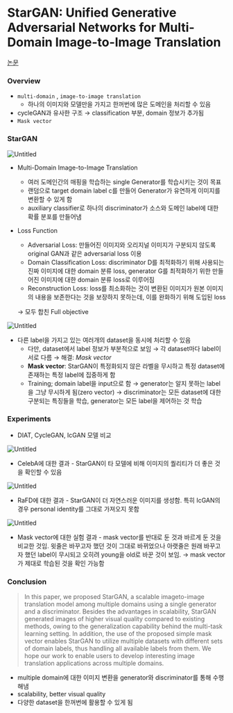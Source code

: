 # StarGAN: Unified Generative Adversarial Networks for Multi-Domain Image-to-Image Translation

[논문](https://arxiv.org/abs/1711.09020)

### Overview

- `multi-domain` , `image-to-image translation`
    - 하나의 이미지와 모델만을 가지고 한꺼번에 많은 도메인을 처리할 수 있음
- cycleGAN과 유사한 구조 → classification 부분, domain 정보가 추가됨
- `Mask vector`

### StarGAN

![Untitled](https://user-images.githubusercontent.com/71377968/135740323-f3500746-9fc7-4797-9b46-1be75bc22407.png)

- Multi-Domain Image-to-Image Translation
    - 여러 도메인간의 매핑을 학습하는 single Generator를 학습시키는 것이 목표
    - 랜덤으로 target domain label c를 만들어 Generator가 유연하게 이미지를 변환할 수 있게 함
    - auxiliary classifier로 하나의 discriminator가 소스와 도메인 label에 대한 확률 분포를 만들어냄
- Loss Function
    - Adversarial Loss: 만들어진 이미지와 오리지널 이미지가 구분되지 않도록 original GAN과 같은 adversarial loss 이용
    - Domain Classification Loss: discriminator D를 최적화하기 위해 사용되는 진짜 이미지에 대한 domain 분류 loss, generator G를 최적화하기 위한 만들어진 이미지에 대한 domain 분류 loss로 이루어짐
    - Reconstruction Loss: loss를 최소화하는 것이 변환된 이미지가 원본 이미지의 내용을 보존한다는 것을 보장하지 못하는데, 이를 완화하기 위해 도입된 loss

    → 모두 합친 Full objective

![Untitled](https://user-images.githubusercontent.com/71377968/135740330-74a47ed8-9cb5-4065-988b-7cae03a6691e.png)

- 다른 label을 가지고 있는 여러개의 dataset을 동시에 처리할 수 있음
    - 다만, dataset에서 label 정보가 부분적으로 보임 → 각 dataset마다 label이 서로 다름 → 해결: *Mask vector*
    - **Mask vector**: StarGAN이 특정화되지 않은 라벨을 무시하고 특정 dataset에 존재하는 특정 label에 집중하게 함
    - Training; domain label을 input으로 함 → generator는 알지 못하는 label을 그냥 무시하게 됨(zero vector) → discriminator는 모든 dataset에 대한 구분되는 특징들을 학습, generator는 모든 label을 제어하는 것 학습

### Experiments

- DIAT, CycleGAN, IcGAN 모델 비교

![Untitled](https://user-images.githubusercontent.com/71377968/135740337-b2e45ef8-066e-4035-99ef-59d60e48a376.png)

- CelebA에 대한 결과 - StarGAN이 타 모델에 비해 이미지의 퀄리티가 더 좋은 것을 확인할 수 있음

![Untitled](https://user-images.githubusercontent.com/71377968/135740355-167250b1-30ea-46cc-bb18-35b20dad97eb.png)

- RaFD에 대한 결과 - StarGAN이 더 자연스러운 이미지를 생성함. 특히 IcGAN의 경우 personal identity를 그대로 가져오지 못함

![Untitled](https://user-images.githubusercontent.com/71377968/135740359-a8f597a6-9f4b-40e6-9c23-043580bd444a.png)

- Mask vector에 대한 실험 결과 - mask vector를 반대로 둔 것과 바르게 둔 것을 비교한 것임. 윗줄은 바꾸고자 했던 것이 그대로 바뀌었으나 아랫줄은 원래 바꾸고자 했던 label이 무시되고 오히려 young을 old로 바꾼 것이 보임. → mask vector가 제대로 학습된 것을 확인 가능함

### Conclusion

> In this paper, we proposed StarGAN, a scalable imageto-image translation model among multiple domains using a single generator and a discriminator. Besides the advantages in scalability, StarGAN generated images of higher visual quality compared to existing methods, owing to the generalization capability behind the multi-task learning setting. In addition, the use of the proposed simple mask vector enables StarGAN to utilize multiple datasets with different sets of domain labels, thus handling all available labels from them. We hope our work to enable users to develop interesting image translation applications across multiple domains.

- multiple domain에 대한 이미지 변환을 generator와 discriminator를 통해 수행해냄
- scalability, better visual quality
- 다양한 dataset을 한꺼번에 활용할 수 있게 됨
